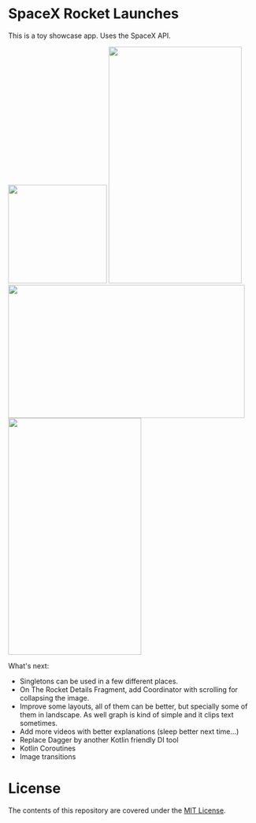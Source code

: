 # SpaceX Rocket Launches

This is a toy showcase app. Uses the SpaceX API.

<img src="https://image.ibb.co/iPC9ve/ic_launcher_web.png" width="200" height="200" />
<img src="https://image.ibb.co/bzVOMK/Screenshot_1533521684.png" width="270" height="480" />
<img src="https://image.ibb.co/hikMrK/Screenshot_1533521668.png" width="480" height="270" />
<img src="https://image.ibb.co/hkgY5e/Screenshot_1533521650.png" width="270" height="480" />

What's next:
- Singletons can be used in a few different places.
- On The Rocket Details Fragment, add Coordinator with scrolling for collapsing the image.
- Improve some layouts, all of them can be better, but specially some of them in landscape. As well graph is kind of simple and it clips text sometimes.
- Add more videos with better explanations (sleep better next time...)
- Replace Dagger by another Kotlin friendly DI tool
- Kotlin Coroutines
- Image transitions

# License

The contents of this repository are covered under the [MIT License](LICENSE).
